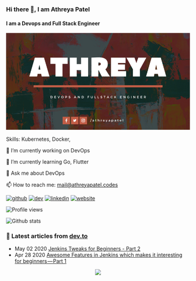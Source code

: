### Hi there 👋, I am Athreya Patel
#### I am a Devops and Full Stack Engineer
![I am a Devops and Full Stack Engineer](https://github.com/athreyapatel/athreyapatel/blob/master/Athreya%20(2).png?raw=true)


Skills: Kubernetes, Docker, 

🔭 I’m currently working on DevOps 

🌱 I’m currently learning Go, Flutter 

💬 Ask me about DevOps 

📫 How to reach me: mail@athreyapatel.codes 

[<img src='https://cdn.jsdelivr.net/npm/simple-icons@3.0.1/icons/github.svg' alt='github' height='40'>](https://github.com/athreyapatel)  [<img src='https://cdn.jsdelivr.net/npm/simple-icons@3.0.1/icons/dev-dot-to.svg' alt='dev' height='40'>](https://dev.to/https://dev.to/athreyapatel)  [<img src='https://cdn.jsdelivr.net/npm/simple-icons@3.0.1/icons/linkedin.svg' alt='linkedin' height='40'>](https://www.linkedin.com/in/https://www.linkedin.com/in/athreyapatel//)  [<img src='https://cdn.jsdelivr.net/npm/simple-icons@3.0.1/icons/icloud.svg' alt='website' height='40'>](http://blog.athreyapatel.codes/)  

![Profile views](https://gpvc.arturio.dev/athreyapatel)

![Github stats](https://github-readme-stats.vercel.app/api?username=athreyapatel&show_icons=true)  
### 📝 Latest articles from [dev.to](https://dev.to/athreyapatel)

* May 02 2020 [Jenkins Tweaks for Beginners - Part 2](https://dev.to/athreyapatel/jenkins-tweaks-for-beginners-part-2-3e04) 
* Apr 28 2020 [Awesome Features in Jenkins which makes it interesting for beginners — Part 1](https://dev.to/athreyapatel/awesome-features-in-jenkins-which-makes-it-interesting-for-beginners-part-1-4365) 


<p align="center">

<img src="https://img.shields.io/badge/dynamic/json?color=brightgreen&label=followers&query=followers&url=https%3A%2F%2Fapi.github.com%2Fusers%2Fathreyapatel" />

</p>
